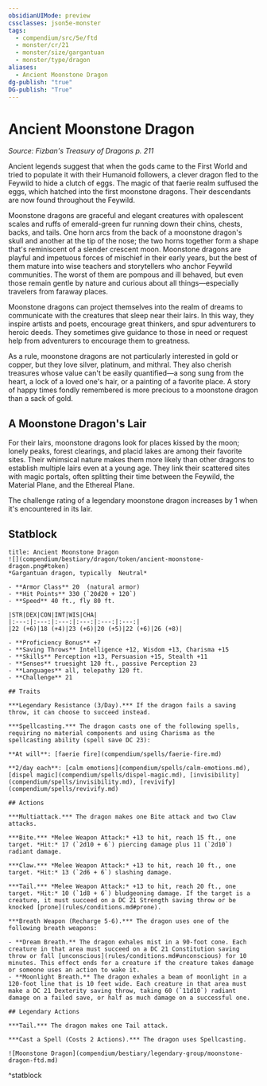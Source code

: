 ```yaml
---
obsidianUIMode: preview
cssclasses: json5e-monster
tags:
  - compendium/src/5e/ftd
  - monster/cr/21
  - monster/size/gargantuan
  - monster/type/dragon
aliases:
  - Ancient Moonstone Dragon
dg-publish: "true"
DG-publish: "True"
---
```

# Ancient Moonstone Dragon
*Source: Fizban's Treasury of Dragons p. 211*  

Ancient legends suggest that when the gods came to the First World and tried to populate it with their Humanoid followers, a clever dragon fled to the Feywild to hide a clutch of eggs. The magic of that faerie realm suffused the eggs, which hatched into the first moonstone dragons. Their descendants are now found throughout the Feywild.

Moonstone dragons are graceful and elegant creatures with opalescent scales and ruffs of emerald-green fur running down their chins, chests, backs, and tails. One horn arcs from the back of a moonstone dragon's skull and another at the tip of the nose; the two horns together form a shape that's reminiscent of a slender crescent moon. Moonstone dragons are playful and impetuous forces of mischief in their early years, but the best of them mature into wise teachers and storytellers who anchor Feywild communities. The worst of them are pompous and ill behaved, but even those remain gentle by nature and curious about all things—especially travelers from faraway places.

Moonstone dragons can project themselves into the realm of dreams to communicate with the creatures that sleep near their lairs. In this way, they inspire artists and poets, encourage great thinkers, and spur adventurers to heroic deeds. They sometimes give guidance to those in need or request help from adventurers to encourage them to greatness.

As a rule, moonstone dragons are not particularly interested in gold or copper, but they love silver, platinum, and mithral. They also cherish treasures whose value can't be easily quantified—a song sung from the heart, a lock of a loved one's hair, or a painting of a favorite place. A story of happy times fondly remembered is more precious to a moonstone dragon than a sack of gold.

## A Moonstone Dragon's Lair

For their lairs, moonstone dragons look for places kissed by the moon; lonely peaks, forest clearings, and placid lakes are among their favorite sites. Their whimsical nature makes them more likely than other dragons to establish multiple lairs even at a young age. They link their scattered sites with magic portals, often splitting their time between the Feywild, the Material Plane, and the Ethereal Plane.

The challenge rating of a legendary moonstone dragon increases by 1 when it's encountered in its lair.

## Statblock

```ad-statblock
title: Ancient Moonstone Dragon
![](compendium/bestiary/dragon/token/ancient-moonstone-dragon.png#token)
*Gargantuan dragon, typically  Neutral*

- **Armor Class** 20  (natural armor)
- **Hit Points** 330 (`20d20 + 120`)
- **Speed** 40 ft., fly 80 ft.

|STR|DEX|CON|INT|WIS|CHA|
|:---:|:---:|:---:|:---:|:---:|:---:|
|22 (+6)|18 (+4)|23 (+6)|20 (+5)|22 (+6)|26 (+8)|

- **Proficiency Bonus** +7
- **Saving Throws** Intelligence +12, Wisdom +13, Charisma +15
- **Skills** Perception +13, Persuasion +15, Stealth +11
- **Senses** truesight 120 ft., passive Perception 23
- **Languages** all, telepathy 120 ft.
- **Challenge** 21

## Traits

***Legendary Resistance (3/Day).*** If the dragon fails a saving throw, it can choose to succeed instead.

***Spellcasting.*** The dragon casts one of the following spells, requiring no material components and using Charisma as the spellcasting ability (spell save DC 23):

**At will**: [faerie fire](compendium/spells/faerie-fire.md)

**2/day each**: [calm emotions](compendium/spells/calm-emotions.md), [dispel magic](compendium/spells/dispel-magic.md), [invisibility](compendium/spells/invisibility.md), [revivify](compendium/spells/revivify.md)

## Actions

***Multiattack.*** The dragon makes one Bite attack and two Claw attacks.

***Bite.*** *Melee Weapon Attack:* +13 to hit, reach 15 ft., one target. *Hit:* 17 (`2d10 + 6`) piercing damage plus 11 (`2d10`) radiant damage.

***Claw.*** *Melee Weapon Attack:* +13 to hit, reach 10 ft., one target. *Hit:* 13 (`2d6 + 6`) slashing damage.

***Tail.*** *Melee Weapon Attack:* +13 to hit, reach 20 ft., one target. *Hit:* 10 (`1d8 + 6`) bludgeoning damage. If the target is a creature, it must succeed on a DC 21 Strength saving throw or be knocked [prone](rules/conditions.md#prone).

***Breath Weapon (Recharge 5-6).*** The dragon uses one of the following breath weapons:

- **Dream Breath.** The dragon exhales mist in a 90-foot cone. Each creature in that area must succeed on a DC 21 Constitution saving throw or fall [unconscious](rules/conditions.md#unconscious) for 10 minutes. This effect ends for a creature if the creature takes damage or someone uses an action to wake it.  
- **Moonlight Breath.** The dragon exhales a beam of moonlight in a 120-foot line that is 10 feet wide. Each creature in that area must make a DC 21 Dexterity saving throw, taking 60 (`11d10`) radiant damage on a failed save, or half as much damage on a successful one.  

## Legendary Actions

***Tail.*** The dragon makes one Tail attack.

***Cast a Spell (Costs 2 Actions).*** The dragon uses Spellcasting.

![Moonstone Dragon](compendium/bestiary/legendary-group/moonstone-dragon-ftd.md)
```
^statblock